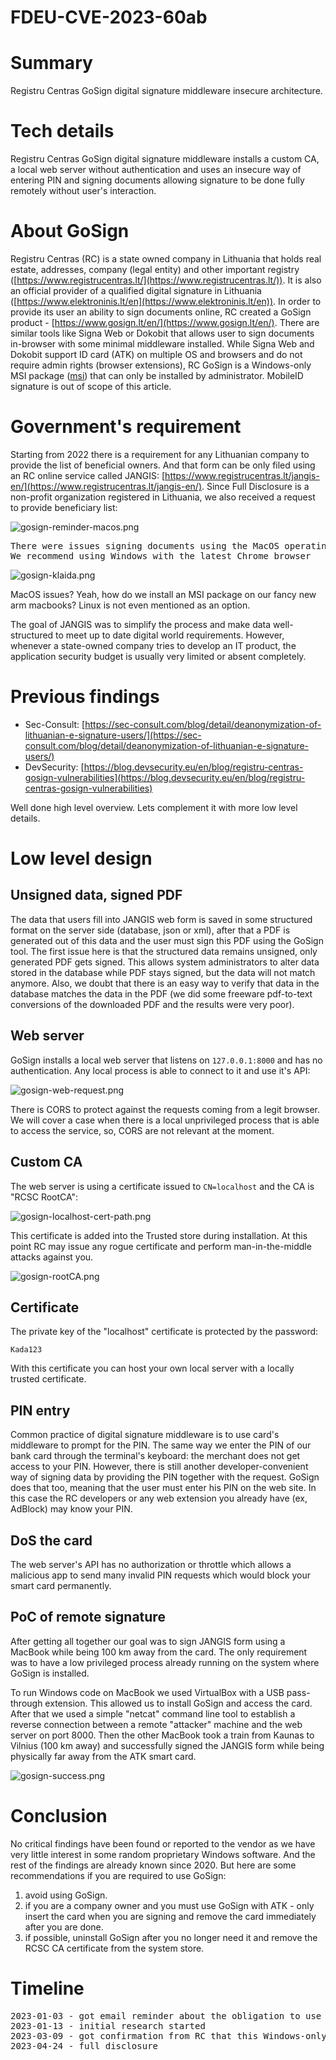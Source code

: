 # FDEU-CVE-2023-60ab

# Summary

Registru Centras GoSign digital signature middleware insecure architecture.


# Tech details

Registru Centras GoSign digital signature middleware installs a custom CA, a local web server without authentication and uses an
insecure way of entering PIN and signing documents allowing signature to be done fully remotely without user's interaction.


# About GoSign

Registru Centras (RC) is a state owned company in Lithuania that holds real estate, addresses, company (legal entity) and other
important registry ([https://www.registrucentras.lt/](https://www.registrucentras.lt/)).
It is also an official provider of a qualified digital signature in Lithuania ([https://www.elektroninis.lt/en](https://www.elektroninis.lt/en)).
In order to provide its user an ability to sign documents online, RC created a GoSign product - [https://www.gosign.lt/en/](https://www.gosign.lt/en/).
There are similar tools like Signa Web or Dokobit that allows user to sign documents in-browser with some minimal middleware installed.
While Signa Web and Dokobit support ID card (ATK) on multiple OS and browsers and do not require admin rights (browser extensions),
RC GoSign is a Windows-only MSI package ([msi](https://www.elektroninis.lt/bylos/elektroninis_lt/Diegliai/GoSignCore.msi)) that can only be installed by administrator.
MobileID signature is out of scope of this article.

# Government's requirement

Starting from 2022 there is a requirement for any Lithuanian company to provide the list of beneficial owners.
And that form can be only filed using an RC online service called JANGIS: [https://www.registrucentras.lt/jangis-en/](https://www.registrucentras.lt/jangis-en/).
Since Full Disclosure is a non-profit organization registered in Lithuania, we also received a request to provide beneficiary list:

![gosign-reminder-macos.png](gosign-reminder-macos.png)

<pre>
There were issues signing documents using the MacOS operating system.
We recommend using Windows with the latest Chrome browser
</pre>

![gosign-klaida.png](gosign-klaida.png)

MacOS issues? Yeah, how do we install an MSI package on our fancy new arm macbooks? Linux is not even mentioned as an option.

The goal of JANGIS was to simplify the process and make data well-structured to meet up to date digital world requirements.
However, whenever a state-owned company tries to develop an IT product, the application security budget is usually very limited or absent completely.


# Previous findings

* Sec-Consult:  [https://sec-consult.com/blog/detail/deanonymization-of-lithuanian-e-signature-users/](https://sec-consult.com/blog/detail/deanonymization-of-lithuanian-e-signature-users/)
* DevSecurity: [https://blog.devsecurity.eu/en/blog/registru-centras-gosign-vulnerabilities](https://blog.devsecurity.eu/en/blog/registru-centras-gosign-vulnerabilities)

Well done high level overview. Lets complement it with more low level details.

# Low level design

## Unsigned data, signed PDF

The data that users fill into JANGIS web form is saved in some structured format on the server side (database, json or xml),
after that a PDF is generated out of this data and the user must sign this PDF using the GoSign tool. The first issue here is
that the structured data remains unsigned, only generated PDF gets signed. This allows system administrators
to alter data stored in the database while PDF stays signed, but the data will not match anymore.
Also, we doubt that there is an easy way to verify that data in the database matches the data in the PDF
(we did some freeware pdf-to-text conversions of the downloaded PDF and the results were very poor).

## Web server

GoSign installs a local web server that listens on `127.0.0.1:8000` and has no authentication. Any local process is able to connect to it and use it's API:

![gosign-web-request.png](gosign-web-request.png)

There is CORS to protect against the requests coming from a legit browser.
We will cover a case when there is a local unprivileged process that is able to access the service, so, CORS are not relevant at the moment.

## Custom CA

The web server is using a certificate issued to `CN=localhost` and the CA is "RCSC RootCA":

![gosign-localhost-cert-path.png](gosign-localhost-cert-path.png)

This certificate is added into the Trusted store during installation.
At this point RC may issue any rogue certificate and perform man-in-the-middle attacks against you.

![gosign-rootCA.png](gosign-rootCA.png)


## Certificate

The private key of the "localhost" certificate is protected by the password:

`Kada123`

With this certificate you can host your own local server with a locally trusted certificate.

## PIN entry

Common practice of digital signature middleware is to use card's middleware to prompt for the PIN.
The same way we enter the PIN of our bank card through the terminal's keyboard: the merchant does not get access to your PIN.
However, there is still another developer-convenient way of signing data by providing the PIN together with the request.
GoSign does that too, meaning that the user must enter his PIN on the web site.
In this case the RC developers or any web extension you already have (ex, AdBlock) may know your PIN.

## DoS the card

The web server's API has no authorization or throttle which allows a malicious app to send many invalid PIN requests which would block your smart card permanently.

## PoC of remote signature

After getting all together our goal was to sign JANGIS form using a MacBook while being 100 km away from the card.
The only requirement was to have a low privileged process already running on the system where GoSign is installed.

To run Windows code on MacBook we used VirtualBox with a USB pass-through extension. This allowed us to install GoSign and access the card.
After that we used a simple "netcat" command line tool to establish a reverse connection between a remote "attacker" machine and the web server on port 8000.
Then the other MacBook took a train from Kaunas to Vilnius (100 km away) and successfully signed the JANGIS form while being physically far away from the ATK smart card.

![gosign-success.png](gosign-success.png)


# Conclusion

No critical findings have been found or reported to the vendor as we have very little interest in some random proprietary Windows software.
And the rest of the findings are already known since 2020.
But here are some recommendations if you are required to use GoSign:

1. avoid using GoSign.
2. if you are a company owner and you must use GoSign with ATK - only insert the card when you are signing and remove the card immediately after you are done.
3. if possible, uninstall GoSign after you no longer need it and remove the RCSC CA certificate from the system store.


# Timeline

<pre>
2023-01-03 - got email reminder about the obligation to use GoSign
2023-01-13 - initial research started
2023-03-09 - got confirmation from RC that this Windows-only program is indeed mandatory for ATK owners
2023-04-24 - full disclosure
</pre>
